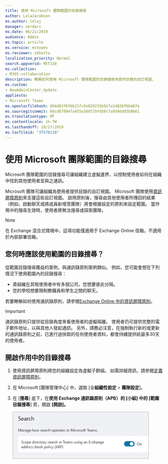 ```yaml
---
title: 使用 Microsoft 團隊範圍的目錄搜尋
author: LolaJacobsen
ms.author: lolaj
manager: serdars
ms.date: 06/21/2019
audience: Admin
ms.topic: article
ms.service: msteams
ms.reviewer: sbhatta
localization_priority: Normal
search.appverid: MET150
ms.collection:
- M365-collaboration
description: 瞭解如何使用 Microsoft 團隊範圍的目錄搜尋來提供目錄的自訂視圖。
ms.custom:
- NewAdminCenter_Update
appliesto:
- Microsoft Teams
ms.openlocfilehash: 094d83f8f6b21fc5e820235b91fa14820f6b407e
ms.sourcegitcommit: 0dcd078947a455a388729fd50c7a939dd93b0b61
ms.translationtype: MT
ms.contentlocale: zh-TW
ms.lasthandoff: 10/17/2019
ms.locfileid: "37570110"
---
```

# <a name="use-microsoft-teams-scoped-directory-search"></a>使用 Microsoft 團隊範圍的目錄搜尋

Microsoft 團隊範圍的目錄搜尋可讓組織建立虛擬邊界，以控制使用者如何在組織中找到其他使用者並與之通訊。 

Microsoft 團隊可讓組織為使用者提供目錄的自訂視圖。 Microsoft 團隊使用[資訊屏障原則](https://docs.microsoft.com/microsoft-365/compliance/information-barriers)來支援這些自訂視圖。 啟用原則後，搜尋由其他使用者所傳回的結果（例如，啟動聊天或將成員新增至團隊）將會根據設定的原則來設定範圍。 當作用中的搜尋生效時，使用者將無法搜尋或探索團隊。 

> [!NOTE]
> 在 Exchange 混合式環境中，這項功能僅適用于 Exchange Online 信箱，不適用於內部部署信箱。

## <a name="when-should-you-use-scoped-directory-searches"></a>您何時應該使用範圍的目錄搜尋？

從範圍目錄搜尋獲益的案例，與通訊錄原則案例類似。 例如，您可能會想在下列情況下使用範圍內的目錄搜尋：

- 貴組織在其租使用者中有多個公司，您想要彼此分隔。 
- 您的學校想要限制教職員和學生之間的聊天。 
 
若要瞭解如何使用通訊錄原則，請參閱[Exchange Online 中的資訊屏障原則](https://docs.microsoft.com/microsoft-365/compliance/information-barriers)。

> [!IMPORTANT]
> 通訊錄原則只提供從目錄角度來看使用者的虛擬隔離。 使用者仍可提供完整的電子郵件地址，以與其他人發起通訊。 另外，請務必注意，在強制執行新的或更新的通訊錄原則之前，已進行過快取的任何使用者資料，都會持續提供給最多30天的使用者。

## <a name="turn-on-scoped-directory-search"></a>開啟作用中的目錄搜尋

1. 使用資訊屏障原則將您的組織設定為虛擬子群組。 如需詳細資訊，請參閱[定義資訊屏障原則](https://docs.microsoft.com/microsoft-365/compliance/information-barriers-policies)。

2. 在 Microsoft [團隊管理中心] 中，選取 [全**組織性設定** > **團隊設定**]。

3. 在 [**搜尋**] 底下，在**使用 Exchange 通訊錄原則（APB）的 [小組] 中的 [範圍目錄搜尋**] 旁，開啟 **[開啟]。**

    ![Microsoft 團隊系統管理中心的作用中目錄搜尋範圍](media/teams-scoped-directory-search-image1.png)



